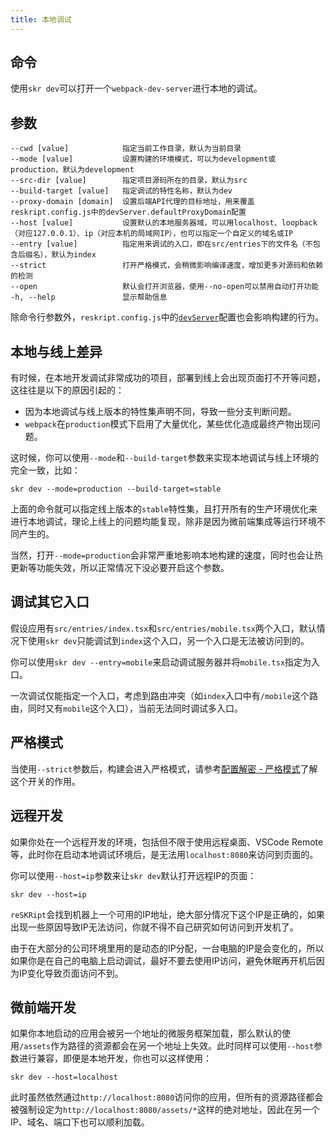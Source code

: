 ```yaml
---
title: 本地调试
---
```


## 命令

使用`skr dev`可以打开一个`webpack-dev-server`进行本地的调试。

## 参数

```
--cwd [value]            指定当前工作目录，默认为当前目录
--mode [value]           设置构建的环境模式，可以为development或production，默认为development
--src-dir [value]        指定项目源码所在的目录，默认为src
--build-target [value]   指定调试的特性名称，默认为dev
--proxy-domain [domain]  设置后端API代理的目标地址，用来覆盖reskript.config.js中的devServer.defaultProxyDomain配置
--host [value]           设置默认的本地服务器域，可以用localhost、loopback（对应127.0.0.1）、ip（对应本机的局域网IP），也可以指定一个自定义的域名或IP
--entry [value]          指定用来调试的入口，即在src/entries下的文件名（不包含后缀名），默认为index
--strict                 打开严格模式，会稍微影响编译速度，增加更多对源码和依赖的检测
--open                   默认会打开浏览器，使用--no-open可以禁用自动打开功能
-h, --help               显示帮助信息
```

除命令行参数外，`reskript.config.js`中的[`devServer`](../settings/dev-server)配置也会影响构建的行为。

## 本地与线上差异

有时候，在本地开发调试非常成功的项目，部署到线上会出现页面打不开等问题，这往往是以下的原因引起的：

- 因为本地调试与线上版本的特性集声明不同，导致一些分支判断问题。
- `webpack`在`production`模式下启用了大量优化，某些优化造成最终产物出现问题。

这时候，你可以使用`--mode`和`--build-target`参数来实现本地调试与线上环境的完全一致，比如：

```shell
skr dev --mode=production --build-target=stable
```

上面的命令就可以指定线上版本的`stable`特性集，且打开所有的生产环境优化来进行本地调试，理论上线上的问题均能复现，除非是因为微前端集成等运行环境不同产生的。

当然，打开`--mode=production`会非常严重地影响本地构建的速度，同时也会让热更新等功能失效，所以正常情况下没必要开启这个参数。

## 调试其它入口

假设应用有`src/entries/index.tsx`和`src/entries/mobile.tsx`两个入口，默认情况下使用`skr dev`只能调试到`index`这个入口，另一个入口是无法被访问到的。

你可以使用`skr dev --entry=mobile`来启动调试服务器并将`mobile.tsx`指定为入口。

一次调试仅能指定一个入口，考虑到路由冲突（如`index`入口中有`/mobile`这个路由，同时又有`mobile`这个入口），当前无法同时调试多入口。

## 严格模式

当使用`--strict`参数后，构建会进入严格模式，请参考[配置解密 - 严格模式](../advanced/config-insiders#严格模式)了解这个开关的作用。

## 远程开发

如果你处在一个远程开发的环境，包括但不限于使用远程桌面、VSCode Remote等，此时你在启动本地调试环境后，是无法用`localhost:8080`来访问到页面的。

你可以使用`--host=ip`参数来让`skr dev`默认打开远程IP的页面：

```shell
skr dev --host=ip
```

`reSKRipt`会找到机器上一个可用的IP地址，绝大部分情况下这个IP是正确的，如果出现一些原因导致IP无法访问，你就不得不自己研究如何访问到开发机了。

由于在大部分的公司环境里用的是动态的IP分配，一台电脑的IP是会变化的，所以如果你是在自己的电脑上启动调试，最好不要去使用IP访问，避免休眠再开机后因为IP变化导致页面访问不到。

## 微前端开发

如果你本地启动的应用会被另一个地址的微服务框架加载，那么默认的使用`/assets`作为路径的资源都会在另一个地址上失效。此时同样可以使用`--host`参数进行兼容，即便是本地开发，你也可以这样使用：

```shell
skr dev --host=localhost
```

此时虽然依然通过`http://localhost:8080`访问你的应用，但所有的资源路径都会被强制设定为`http://localhost:8080/assets/*`这样的绝对地址，因此在另一个IP、域名、端口下也可以顺利加载。
